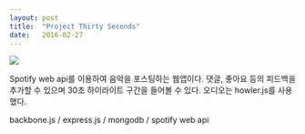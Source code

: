 ```yaml
---
layout: post
title:  "Project Thirty Seconds"
date:   2016-02-27
---
```


<img src="{{ site.baseurl }}assets/images/30seconds.png" />

Spotify web api를 이용하여 음악을 포스팅하는 웹앱이다. 댓글, 좋아요 등의 피드백을 추가할 수 있으며 30초 하이라이트 구간을 들어볼 수 있다. 오디오는 howler.js를 사용했다.

backbone.js / express.js / mongodb / spotify web api